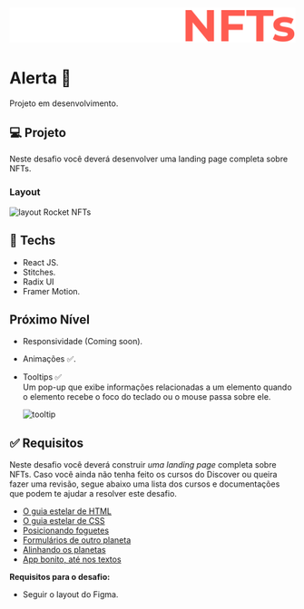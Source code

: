 <h1 align="center"> 
  <img src="./src/assets/logo.svg" alt="logo Rocket NFTs"> 
</h1>

# Alerta 🚨

Projeto em desenvolvimento.

## 💻 Projeto

Neste desafio você deverá desenvolver uma landing page completa sobre NFTs.

### Layout

<img src="https://efficient-sloth-d85.notion.site/image/https%3A%2F%2Fs3-us-west-2.amazonaws.com%2Fsecure.notion-static.com%2F2ac113ab-0589-45bb-8707-1e847fd81e85%2Fpreview.jpeg?table=block&id=629c8472-e279-4acb-8088-60714c4cdcec&spaceId=08f749ff-d06d-49a8-a488-9846e081b224&width=2000&userId=&cache=v2" alt="layout Rocket NFTs"/>

## 🚀 Techs

- React JS.
- Stitches.
- Radix UI
- Framer Motion.

## Próximo Nível

- Responsividade (Coming soon).
- Animações ✅.
- Tooltips ✅
  <br />
  Um pop-up que exibe informações relacionadas a um elemento quando o elemento recebe o foco do teclado ou o mouse passa sobre ele.

  <img src="https://ik.imagekit.io/gczsuhmv3/rocket-tooltip22_uGHXko1V0s.png?ik-sdk-version=javascript-1.4.3&updatedAt=1646881091027" alt="tooltip"/>

## ✅ Requisitos

Neste desafio você deverá construir _uma landing page_ completa sobre NFTs. Caso você ainda não tenha feito os cursos do Discover ou queira fazer uma revisão, segue abaixo uma lista dos cursos e documentações que podem te ajudar a resolver este desafio.

- [O guia estelar de HTML](https://app.rocketseat.com.br/node/o-guia-estelar-de-html)
- [O guia estelar de CSS](https://app.rocketseat.com.br/node/o-guia-estelar-de-css)
- [Posicionando foguetes](https://app.rocketseat.com.br/node/posicionando-foguetes)
- [Formulários de outro planeta](https://app.rocketseat.com.br/node/formularios-de-outro-planeta)
- [Alinhando os planetas](https://app.rocketseat.com.br/node/flexbox)
- [App bonito, até nos textos](https://app.rocketseat.com.br/node/flexbox)

**Requisitos para o desafio:**

- Seguir o layout do Figma.
